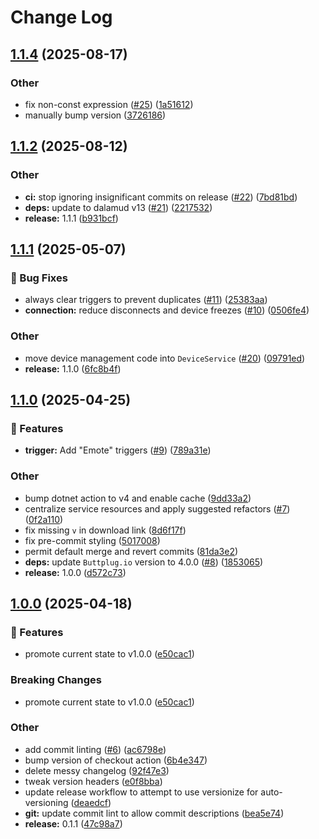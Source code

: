 # Change Log
<a name="1.1.4"></a>
## [1.1.4](https://www.github.com/emesinae/AetherSenseRedux/releases/tag/v1.1.4) (2025-08-17)

### Other

* fix non-const expression ([#25](https://www.github.com/emesinae/AetherSenseRedux/issues/25)) ([1a51612](https://www.github.com/emesinae/AetherSenseRedux/commit/1a516123964918d6e3058df1735899ab59ad9d19))
* manually bump version ([3726186](https://www.github.com/emesinae/AetherSenseRedux/commit/372618670add3a3a4d124199c68068c0a80bc212))

<a name="1.1.2"></a>
## [1.1.2](https://www.github.com/emesinae/AetherSenseRedux/releases/tag/v1.1.2) (2025-08-12)

### Other

* **ci:** stop ignoring insignificant commits on release ([#22](https://www.github.com/emesinae/AetherSenseRedux/issues/22)) ([7bd81bd](https://www.github.com/emesinae/AetherSenseRedux/commit/7bd81bd89de7b0c27f79daa48f3bf8ce37e3c83a))
* **deps:** update to dalamud v13 ([#21](https://www.github.com/emesinae/AetherSenseRedux/issues/21)) ([2217532](https://www.github.com/emesinae/AetherSenseRedux/commit/22175328843a26fb0a279ee78f3c533e330a292d))
* **release:** 1.1.1 ([b931bcf](https://www.github.com/emesinae/AetherSenseRedux/commit/b931bcfeb972e119127870900aa8b32b559cd991))

<a name="1.1.1"></a>
## [1.1.1](https://www.github.com/emesinae/AetherSenseRedux/releases/tag/v1.1.1) (2025-05-07)

### 🐛 Bug Fixes

* always clear triggers to prevent duplicates ([#11](https://www.github.com/emesinae/AetherSenseRedux/issues/11)) ([25383aa](https://www.github.com/emesinae/AetherSenseRedux/commit/25383aa616f2ecca8e798927191e427822294edd))
* **connection:** reduce disconnects and device freezes ([#10](https://www.github.com/emesinae/AetherSenseRedux/issues/10)) ([0506fe4](https://www.github.com/emesinae/AetherSenseRedux/commit/0506fe4d4f75a696d715029f4df942a690d208a1))

### Other

* move device management code into `DeviceService` ([#20](https://www.github.com/emesinae/AetherSenseRedux/issues/20)) ([09791ed](https://www.github.com/emesinae/AetherSenseRedux/commit/09791ed65cb8b964d694451cfa4a92b25ff4396a))
* **release:** 1.1.0 ([6fc8b4f](https://www.github.com/emesinae/AetherSenseRedux/commit/6fc8b4f9661d40820a6b11f927aa4b4bc707e25b))

<a name="1.1.0"></a>
## [1.1.0](https://www.github.com/emesinae/AetherSenseRedux/releases/tag/v1.1.0) (2025-04-25)

### 🌱 Features

* **trigger:** Add "Emote" triggers ([#9](https://www.github.com/emesinae/AetherSenseRedux/issues/9)) ([789a31e](https://www.github.com/emesinae/AetherSenseRedux/commit/789a31e539fe2969428739349f05fd7f0ae3d1e1))

### Other

* bump dotnet action to v4 and enable cache ([9dd33a2](https://www.github.com/emesinae/AetherSenseRedux/commit/9dd33a258c255bfb7079cf57095eed47b84fa026))
* centralize service resources and apply suggested refactors ([#7](https://www.github.com/emesinae/AetherSenseRedux/issues/7)) ([0f2a110](https://www.github.com/emesinae/AetherSenseRedux/commit/0f2a110bc1bfba9f3b6bed5d66cb476473b9f039))
* fix missing `v` in download link ([8d6f17f](https://www.github.com/emesinae/AetherSenseRedux/commit/8d6f17ff885ffcfb040f6edb487ffdc672426eff))
* fix pre-commit styling ([5017008](https://www.github.com/emesinae/AetherSenseRedux/commit/5017008d23eab2d281fea4e8a1479e629db01e7c))
* permit default merge and revert commits ([81da3e2](https://www.github.com/emesinae/AetherSenseRedux/commit/81da3e2fc96f5b85b76d8b997eaeacdb583dc786))
* **deps:** update `Buttplug.io` version to 4.0.0 ([#8](https://www.github.com/emesinae/AetherSenseRedux/issues/8)) ([1853065](https://www.github.com/emesinae/AetherSenseRedux/commit/1853065e397ced2afe38507d4eb734fa9189c3f0))
* **release:** 1.0.0 ([d572c73](https://www.github.com/emesinae/AetherSenseRedux/commit/d572c736dd82adfe182c3c4c76ac572f0443c45c))

<a name="1.0.0"></a>
## [1.0.0](https://www.github.com/emesinae/AetherSenseRedux/releases/tag/v1.0.0) (2025-04-18)

### 🌱 Features

* promote current state to v1.0.0 ([e50cac1](https://www.github.com/emesinae/AetherSenseRedux/commit/e50cac1bf3595c95f79f27e95d97d0016c533570))

### Breaking Changes

* promote current state to v1.0.0 ([e50cac1](https://www.github.com/emesinae/AetherSenseRedux/commit/e50cac1bf3595c95f79f27e95d97d0016c533570))

### Other

* add commit linting ([#6](https://www.github.com/emesinae/AetherSenseRedux/issues/6)) ([ac6798e](https://www.github.com/emesinae/AetherSenseRedux/commit/ac6798e505887e01f987a1c58ca08cd14d429c83))
* bump version of checkout action ([6b4e347](https://www.github.com/emesinae/AetherSenseRedux/commit/6b4e347009336607188b375854945156fa897f03))
* delete messy changelog ([92f47e3](https://www.github.com/emesinae/AetherSenseRedux/commit/92f47e32073db5558ffe757ef69703bd79cbe6a6))
* tweak version headers ([e0f8bba](https://www.github.com/emesinae/AetherSenseRedux/commit/e0f8bba7e50e3557dff898291f2d80489d06c198))
* update release workflow to attempt to use versionize for auto-versioning ([deaedcf](https://www.github.com/emesinae/AetherSenseRedux/commit/deaedcf9192fde7807e68d8f22717f7b0e64fe41))
* **git:** update commit lint to allow commit descriptions ([bea5e74](https://www.github.com/emesinae/AetherSenseRedux/commit/bea5e740855b0470d9488ccc90ec7719a894bd4b))
* **release:** 0.1.1 ([47c98a7](https://www.github.com/emesinae/AetherSenseRedux/commit/47c98a77984489626cafc1ebbc03ee11155d9e88))


